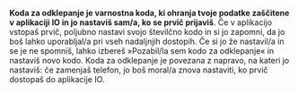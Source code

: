 **Koda za odklepanje je varnostna koda, ki ohranja tvoje podatke zaščitene v aplikaciji IO in jo nastaviš sam/a, ko se prvič prijaviš**.
Če v aplikacijo vstopaš prvič, poljubno nastavi svojo številčno kodo in si jo zapomni, da jo boš lahko uporabljal/a pri vseh nadaljnjih dostopih.
Če si jo že nastavil/a in se je ne spomniš, lahko izbereš »Pozabil/la sem kodo za odklepanje« in nastaviš novo kodo.
Koda za odklepanje je povezana z napravo, na kateri jo nastaviš: če zamenjaš telefon, jo boš moral/a znova nastaviti, ko prvič dostopaš do aplikacije IO.
